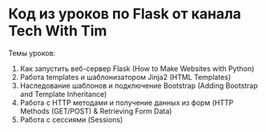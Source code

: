# Код из уроков по Flask от канала Tech With Tim
Темы уроков:
1. Как запустить веб-сервер Flask (How to Make Websites with Python)
2. Работа templates и шаблонизатором Jinja2 (HTML Templates)
3. Наследование шаблонов и подключение Bootstrap (Adding Bootstrap and Template Inheritance)
4. Работа с HTTP методами и получение данных из форм (HTTP Methods (GET/POST) & Retrieving Form Data)
5. Работа с сессиями (Sessions)